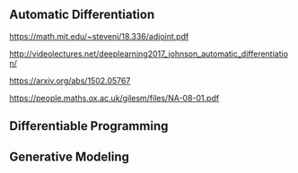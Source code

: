 

## Automatic Differentiation

https://math.mit.edu/~stevenj/18.336/adjoint.pdf

http://videolectures.net/deeplearning2017_johnson_automatic_differentiation/

https://arxiv.org/abs/1502.05767

https://people.maths.ox.ac.uk/gilesm/files/NA-08-01.pdf



## Differentiable Programming



## Generative Modeling













